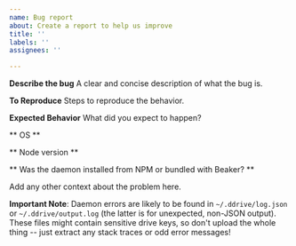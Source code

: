 ```yaml
---
name: Bug report
about: Create a report to help us improve
title: ''
labels: ''
assignees: ''

---
```


**Describe the bug**
A clear and concise description of what the bug is.

**To Reproduce**
Steps to reproduce the behavior.

**Expected Behavior**
What did you expect to happen?

** OS **

** Node version **

** Was the daemon installed from NPM or bundled with Beaker? **

Add any other context about the problem here.

__Important Note__: Daemon errors are likely to be found in `~/.ddrive/log.json` or `~/.ddrive/output.log` (the latter is for unexpected, non-JSON output). These files might contain sensitive drive keys, so don't upload the whole thing -- just extract any stack traces or odd error messages!
